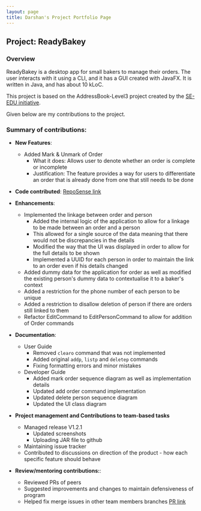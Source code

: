 ```yaml
---
layout: page
title: Darshan's Project Portfolio Page
---
```


## Project: ReadyBakey

### Overview

ReadyBakey is a desktop app for small bakers to manage their orders.  The user interacts with it 
using a CLI, and it has a GUI created with JavaFX. It is written in Java, and has about 10 kLoC.

This project is based on the AddressBook-Level3 project created by the [SE-EDU initiative](https://se-education.org/).

Given below are my contributions to the project.

### Summary of contributions:

* **New Features**:
  * Added Mark & Unmark of Order
    * What it does: Allows user to denote whether an order is complete or incomplete
    * Justification: The feature provides a way for users to differentiate an order that is already done from one that still needs to be done

* **Code contributed**: [RepoSense link](https://nus-cs2103-ay2122s2.github.io/tp-dashboard/?search=darshan152&breakdown=true)

* **Enhancements**:
  * Implemented the linkage between order and person
    * Added the internal logic of the application to allow for a linkage to be made between an order and a person
    * This allowed for a single source of the data meaning that there would not be discrepancies in the details
    * Modified the way that the UI was displayed in order to allow for the full details to be shown
    * Implemented a UUID for each person in order to maintain the link to an order even if his details changed
  * Added dummy data for the application for order as well as modified the existing person's dummy data to contextualise it to a baker's context
  * Added a restriction for the phone number of each person to be unique
  * Added a restriction to disallow deletion of person if there are orders still linked to them
  * Refactor EditCommand to EditPersonCommand to allow for addition of Order commands

* **Documentation**:
  * User Guide
    * Removed `clearo` command that was not implemented
    * Added original `addp`, `listp` and `deletep` commands
    * Fixing formatting errors and minor mistakes
  * Developer Guide
    * Added mark order sequence diagram as well as implementation details
    * Updated add order command implementation
    * Updated delete person sequence diagram
    * Updated the UI class diagram
* **Project management and Contributions to team-based tasks**
  * Managed release V1.2.1
    * Updated screenshots
    * Uploading JAR file to github
  * Maintaining issue tracker
  * Contributed to discussions on direction of the product - how each specific feature should behave
* **Review/mentoring contributions:**:
  * Reviewed PRs of peers
  * Suggested improvements and changes to maintain defensiveness of program
  * Helped fix merge issues in other team members branches [PR link](https://github.com/AY2122S2-CS2103-F09-4/tp/pull/126)

